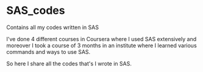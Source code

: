 # SAS_codes
Contains all my codes written in SAS

I've done 4 different courses in Coursera where I used SAS extensively and moreover I took a course of 3 months in an institute where I learned various commands and ways to use SAS.

So here I share all the codes that's I wrote in SAS.
